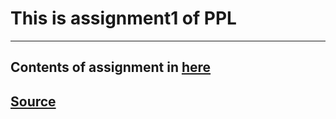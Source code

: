 # This is assignment1 of PPL
---
## Contents of assignment in [here](./assignment1.pdf)  
## [Source](./initial)